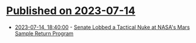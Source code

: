 # [Published on 2023-07-14](index.md)

* [2023-07-14, 18:40:00](https://science.slashdot.org/story/23/07/14/1817245/senate-lobbed-a-tactical-nuke-at-nasas-mars-sample-return-program?utm_source=rss1.0mainlinkanon&utm_medium=feed) - [Senate Lobbed a Tactical Nuke at NASA's Mars Sample Return Program](https://science.slashdot.org/story/23/07/14/1817245/senate-lobbed-a-tactical-nuke-at-nasas-mars-sample-return-program?utm_source=rss1.0mainlinkanon&utm_medium=feed)
